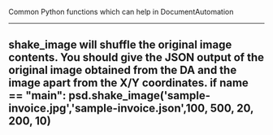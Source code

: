 Common Python functions which can help in DocumentAutomation

---------------------------------------------------------------------------------------------
shake_image will shuffle the original image contents. You should give the JSON output of
the original image obtained from the DA and the image apart from the X/Y coordinates.
if __name__ == "__main__":
      psd.shake_image('sample-invoice.jpg','sample-invoice.json',100, 500, 20, 200, 10)
---------------------------------------------------------------------------------------------